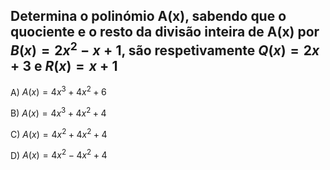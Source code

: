 ## Determina o polinómio A(x), sabendo que o quociente e o resto da divisão inteira de A(x) por $B(x) = 2x^{2}-x+1$, são respetivamente $Q(x) = 2x+3$  e $R(x) = x+1$

A) $A(x) = 4x^{3}+4x^{2}+6$

B) $A(x) = 4x^{3}+4x^{2}+4$ 
 
C) $A(x) = 4x^{2}+4x^{2}+4$

D) $A(x) = 4x^{2}-4x^{2}+4$
